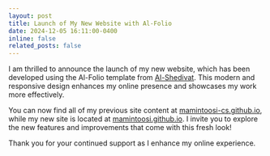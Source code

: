 ```yaml
---
layout: post
title: Launch of My New Website with Al-Folio
date: 2024-12-05 16:11:00-0400
inline: false
related_posts: false
---
```


I am thrilled to announce the launch of my new website, which has been developed using the Al-Folio template from [Al-Shedivat](https://github.com/alshedivat/al-folio). This modern and responsive design enhances my online presence and showcases my work more effectively.

You can now find all of my previous site content at [mamintoosi-cs.github.io](https://mamintoosi-cs.github.io/), while my new site is located at [mamintoosi.github.io](https://mamintoosi.github.io/). I invite you to explore the new features and improvements that come with this fresh look!

Thank you for your continued support as I enhance my online experience.
